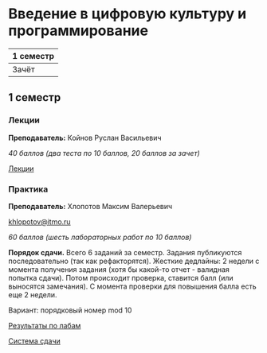 # Введение в цифровую культуру и программирование

|1 семестр|
|---|
|Зачёт|

## 1 семестр
### Лекции

**Преподаватель:** Койнов Руслан Васильевич

*40 баллов (два теста по 10 баллов, 20 баллов за зачет)*

[Лекции](https://ruslankoynov.gitbook.io/workspace/)

### Практика

**Преподаватель:** Хлопотов Максим Валерьевич

khlopotov@itmo.ru

*60 баллов (шесть лабораторных работ по 10 баллов)*

**Порядок сдачи.** Всего 6 заданий за семестр. Задания публикуются последовательно (так как рефакторятся). Жесткие дедлайны: 2 недели с момента получения задания (хотя бы какой-то отчет - валидная попытка сдачи). Потом происходит проверка, ставится балл (или выносятся замечания). С момента проверки для повышения балла есть еще 2 недели.

Вариант: порядковый номер mod 10

[Результаты по лабам](https://vk.com/away.php?to=https%3A%2F%2Fdocs.google.com%2Fspreadsheets%2Fd%2F1hIfLgHaQZVp73-dm4aHvfQIzt7netRIvkgXQgzoefYs%2Fedit%3Fusp%3Dsharing&cc_key=)

[Система сдачи](https://piazza.com)

